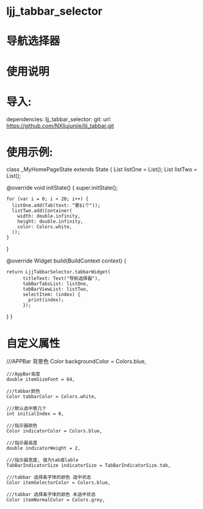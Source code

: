 

# ljj_tabbar_selector

# 导航选择器

# 使用说明

# 导入:
  dependencies:
  ljj_tabbar_selector:
    git:
      url: https://github.com/NXliujunjie/ljj_tabbar.git


# 使用示例:
 class _MyHomePageState extends State<MyHomePage> {
  List<Tab> listOne = List();
  List<Widget> listTwo = List();

  @override
  void initState() {
    super.initState();

    for (var i = 0; i < 20; i++) {
      listOne.add(Tab(text: "第$i个"));
      listTwo.add(Container(
        width: double.infinity,
        height: double.infinity,
        color: Colors.white,
      ));
    }
  }

  @override
  Widget build(BuildContext context) {
  
    return LjjTabbarSelector.tabbarWidget(
          titleText: Text("导航选择器"),
          tabBarTabsList: listOne,
          tabBarViewList: listTwo,
          selectItem: (index) {
            print(index);
          });
  }
}

# 自定义属性
///APPBar 背景色
    Color backgroundColor = Colors.blue,

    ///AppBar高度
    double itemSizeFont = 64,

    ///tabbar颜色
    Color tabbarColor = Colors.white,
 
    ///默认选中第几个
    int initialIndex = 0,

    ///指示器颜色
    Color indicatorColor = Colors.blue,

    ///指示器高度
    double indicatorWeight = 2,

    ///指示器宽度, 值为tab或lable
    TabBarIndicatorSize indicatorSize = TabBarIndicatorSize.tab,

    ///tabbar 选择条字体的颜色 选中状态
    Color itemSelectorColor = Colors.blue,

    ///tabbar 选择条字体的颜色 未选中状态
    Color itemNormalColor = Colors.grey,
